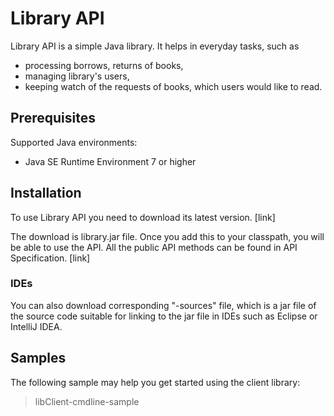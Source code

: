 # Library API
Library API is a simple Java library.
It helps in everyday tasks, such as 
- processing borrows, returns of books, 
- managing library's users,
- keeping watch of the requests of books, which users would like to read.

## Prerequisites 
Supported Java environments:
- Java SE Runtime Environment 7 or higher

## Installation
To use Library API you need to download its latest version. [link] 

The download is library.jar file. Once you add this to your classpath, you will be able to use the API. All the public API methods can be found in API Specification. [link]
 
### IDEs
You can also download corresponding "-sources" file, which is a jar file of the source code suitable for linking to the jar file in IDEs such as Eclipse or IntelliJ IDEA. 


## Samples
The following sample may help you get started using the client library:
>libClient-cmdline-sample